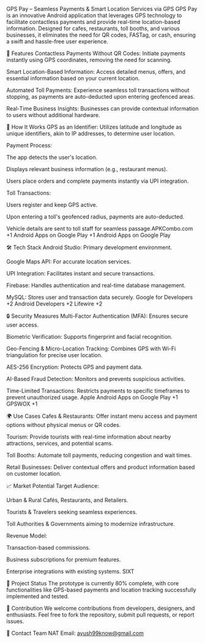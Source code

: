 GPS Pay – Seamless Payments & Smart Location Services via GPS
GPS Pay is an innovative Android application that leverages GPS technology to facilitate contactless payments and provide real-time location-based information. Designed for cafes, restaurants, toll booths, and various businesses, it eliminates the need for QR codes, FASTag, or cash, ensuring a swift and hassle-free user experience.​

🚀 Features
Contactless Payments Without QR Codes: Initiate payments instantly using GPS coordinates, removing the need for scanning.

Smart Location-Based Information: Access detailed menus, offers, and essential information based on your current location.

Automated Toll Payments: Experience seamless toll transactions without stopping, as payments are auto-deducted upon entering geofenced areas.

Real-Time Business Insights: Businesses can provide contextual information to users without additional hardware.​

🧠 How It Works
GPS as an Identifier: Utilizes latitude and longitude as unique identifiers, akin to IP addresses, to determine user location.

Payment Process:

The app detects the user's location.

Displays relevant business information (e.g., restaurant menus).

Users place orders and complete payments instantly via UPI integration.

Toll Transactions:

Users register and keep GPS active.

Upon entering a toll's geofenced radius, payments are auto-deducted.

Vehicle details are sent to toll staff for seamless passage.​
APKCombo.com
+1
Android Apps on Google Play
+1
Android Apps on Google Play

🛠️ Tech Stack
Android Studio: Primary development environment.

Google Maps API: For accurate location services.

UPI Integration: Facilitates instant and secure transactions.

Firebase: Handles authentication and real-time database management.

MySQL: Stores user and transaction data securely.​
Google for Developers
+2
Android Developers
+2
Lifewire
+2

🔒 Security Measures
Multi-Factor Authentication (MFA): Ensures secure user access.

Biometric Verification: Supports fingerprint and facial recognition.

Geo-Fencing & Micro-Location Tracking: Combines GPS with Wi-Fi triangulation for precise user location.

AES-256 Encryption: Protects GPS and payment data.

AI-Based Fraud Detection: Monitors and prevents suspicious activities.

Time-Limited Transactions: Restricts payments to specific timeframes to prevent unauthorized usage.​
Apple
Android Apps on Google Play
+1
GPSWOX
+1

🌍 Use Cases
Cafes & Restaurants: Offer instant menu access and payment options without physical menus or QR codes.

Tourism: Provide tourists with real-time information about nearby attractions, services, and potential scams.

Toll Booths: Automate toll payments, reducing congestion and wait times.

Retail Businesses: Deliver contextual offers and product information based on customer location.​

📈 Market Potential
Target Audience:

Urban & Rural Cafés, Restaurants, and Retailers.

Tourists & Travelers seeking seamless experiences.

Toll Authorities & Governments aiming to modernize infrastructure.

Revenue Model:

Transaction-based commissions.

Business subscriptions for premium features.

Enterprise integrations with existing systems.​
SIXT

🧪 Project Status
The prototype is currently 80% complete, with core functionalities like GPS-based payments and location tracking successfully implemented and tested.​

🤝 Contribution
We welcome contributions from developers, designers, and enthusiasts. Feel free to fork the repository, submit pull requests, or report issues.​

📧 Contact
Team NAT
Email: ayush99know@gmail.com
